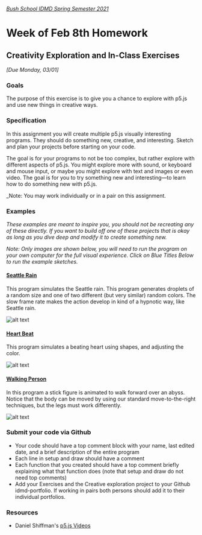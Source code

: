[_Bush School IDMD Spring Semester 2021_](https://chandrunarayan.github.io/idmd/)
# Week of Feb 8th Homework

## Creativity Exploration and In-Class Exercises
_[Due Monday, 03/01]_

### Goals
The purpose of this exercise is to give you a chance to explore with p5.js and use new things in creative ways.

### Specification
In this assignment you will create multiple p5.js visually interesting programs. They should do something new, creative, and interesting. Sketch and plan your projects before starting on your code.

The goal is for your programs to not be too complex, but rather explore with different aspects of p5.js. You might explore more with sound, or keyboard and mouse input, or maybe you might explore with text and images or even video. The goal is for you to try something new and interesting—to learn how to do something new with p5.js.

_Note: You may work individually or in a pair on this assignment. 

### Examples
_These examples are meant to inspire you, you should not be recreating any of these directly. If you want to build off one of these projects that is okay as long as you dive deep and modify it to create something new._

_Note: Only images are shown below, you will need to run the program on your own computer for the full visual experience. Click on Blue Titles Below to run the example sketches._

#### [Seattle Rain](../code/seattle_rain)
This program simulates the Seattle rain. This program generates droplets of a random size and one of two different (but very similar) random colors. The slow frame rate makes the action develop in kind of a hypnotic way, like Seattle rain.

![alt text][rain]

#### [Heart Beat](../code/heart)
This program simulates a beating heart using shapes, and adjusting the color.

![alt text][heart]

#### [Walking Person](../code/walking_person)
In this program a stick figure is animated to walk forward over an abyss. Notice that the body can be moved by using our standard move-to-the-right techniques, but the legs must work differently. 

![alt text][walking-person]

### Submit your code via Github
* Your code should have a top comment block with your name, last edited date, and a brief description of the entire program
* Each line in setup and draw should have a comment
* Each function that you created should have a top comment briefly explaining what that function does (note that setup and draw do not need top comments)
* Add your Exercises and the Creative exploration project to your Github idmd-portfolio. If working in pairs both persons should add it to their individual portfolios.

### Resources
* Daniel Shiffman's [p5.js Videos](https://www.youtube.com/user/shiffman/playlists?sort=dd&view=50&shelf_id=14)

[rain]: https://chandrunarayan.github.io/idmd/lessons/week4/homework/images/seattle_rain.png "Seattle Rain Project"

[heart]: https://chandrunarayan.github.io/idmd/lessons/week4/homework/images/heart.png "Beating Heart Project"

[walking-person]: https://chandrunarayan.github.io/idmd/lessons/week4/homework/images/walking_person.png "Walking Person Project"